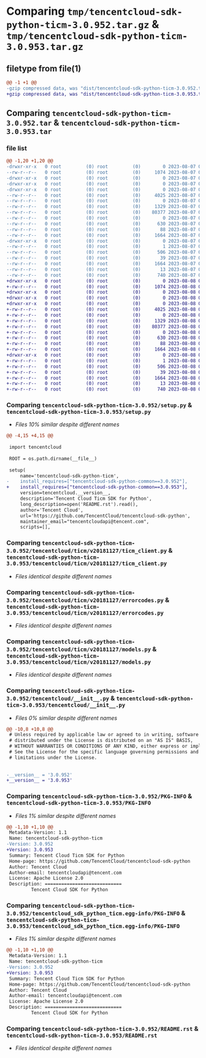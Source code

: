 # Comparing `tmp/tencentcloud-sdk-python-ticm-3.0.952.tar.gz` & `tmp/tencentcloud-sdk-python-ticm-3.0.953.tar.gz`

## filetype from file(1)

```diff
@@ -1 +1 @@
-gzip compressed data, was "dist/tencentcloud-sdk-python-ticm-3.0.952.tar", last modified: Mon Aug  7 09:04:17 2023, max compression
+gzip compressed data, was "dist/tencentcloud-sdk-python-ticm-3.0.953.tar", last modified: Tue Aug  8 00:34:11 2023, max compression
```

## Comparing `tencentcloud-sdk-python-ticm-3.0.952.tar` & `tencentcloud-sdk-python-ticm-3.0.953.tar`

### file list

```diff
@@ -1,20 +1,20 @@
-drwxr-xr-x   0 root         (0) root         (0)        0 2023-08-07 09:04:17.000000 tencentcloud-sdk-python-ticm-3.0.952/
--rw-r--r--   0 root         (0) root         (0)     1074 2023-08-07 09:04:17.000000 tencentcloud-sdk-python-ticm-3.0.952/setup.py
-drwxr-xr-x   0 root         (0) root         (0)        0 2023-08-07 09:04:17.000000 tencentcloud-sdk-python-ticm-3.0.952/tencentcloud/
-drwxr-xr-x   0 root         (0) root         (0)        0 2023-08-07 09:04:17.000000 tencentcloud-sdk-python-ticm-3.0.952/tencentcloud/ticm/
-drwxr-xr-x   0 root         (0) root         (0)        0 2023-08-07 09:04:17.000000 tencentcloud-sdk-python-ticm-3.0.952/tencentcloud/ticm/v20181127/
--rw-r--r--   0 root         (0) root         (0)     4025 2023-08-07 09:04:17.000000 tencentcloud-sdk-python-ticm-3.0.952/tencentcloud/ticm/v20181127/ticm_client.py
--rw-r--r--   0 root         (0) root         (0)        0 2023-08-07 09:04:17.000000 tencentcloud-sdk-python-ticm-3.0.952/tencentcloud/ticm/v20181127/__init__.py
--rw-r--r--   0 root         (0) root         (0)     1329 2023-08-07 09:04:17.000000 tencentcloud-sdk-python-ticm-3.0.952/tencentcloud/ticm/v20181127/errorcodes.py
--rw-r--r--   0 root         (0) root         (0)    80377 2023-08-07 09:04:17.000000 tencentcloud-sdk-python-ticm-3.0.952/tencentcloud/ticm/v20181127/models.py
--rw-r--r--   0 root         (0) root         (0)        0 2023-08-07 09:04:17.000000 tencentcloud-sdk-python-ticm-3.0.952/tencentcloud/ticm/__init__.py
--rw-r--r--   0 root         (0) root         (0)      630 2023-08-07 09:04:17.000000 tencentcloud-sdk-python-ticm-3.0.952/tencentcloud/__init__.py
--rw-r--r--   0 root         (0) root         (0)       88 2023-08-07 09:04:17.000000 tencentcloud-sdk-python-ticm-3.0.952/setup.cfg
--rw-r--r--   0 root         (0) root         (0)     1664 2023-08-07 09:04:17.000000 tencentcloud-sdk-python-ticm-3.0.952/PKG-INFO
-drwxr-xr-x   0 root         (0) root         (0)        0 2023-08-07 09:04:17.000000 tencentcloud-sdk-python-ticm-3.0.952/tencentcloud_sdk_python_ticm.egg-info/
--rw-r--r--   0 root         (0) root         (0)        1 2023-08-07 09:04:17.000000 tencentcloud-sdk-python-ticm-3.0.952/tencentcloud_sdk_python_ticm.egg-info/dependency_links.txt
--rw-r--r--   0 root         (0) root         (0)      506 2023-08-07 09:04:17.000000 tencentcloud-sdk-python-ticm-3.0.952/tencentcloud_sdk_python_ticm.egg-info/SOURCES.txt
--rw-r--r--   0 root         (0) root         (0)       39 2023-08-07 09:04:17.000000 tencentcloud-sdk-python-ticm-3.0.952/tencentcloud_sdk_python_ticm.egg-info/requires.txt
--rw-r--r--   0 root         (0) root         (0)     1664 2023-08-07 09:04:17.000000 tencentcloud-sdk-python-ticm-3.0.952/tencentcloud_sdk_python_ticm.egg-info/PKG-INFO
--rw-r--r--   0 root         (0) root         (0)       13 2023-08-07 09:04:17.000000 tencentcloud-sdk-python-ticm-3.0.952/tencentcloud_sdk_python_ticm.egg-info/top_level.txt
--rw-r--r--   0 root         (0) root         (0)      740 2023-08-07 09:04:17.000000 tencentcloud-sdk-python-ticm-3.0.952/README.rst
+drwxr-xr-x   0 root         (0) root         (0)        0 2023-08-08 00:34:11.000000 tencentcloud-sdk-python-ticm-3.0.953/
+-rw-r--r--   0 root         (0) root         (0)     1074 2023-08-08 00:34:11.000000 tencentcloud-sdk-python-ticm-3.0.953/setup.py
+drwxr-xr-x   0 root         (0) root         (0)        0 2023-08-08 00:34:11.000000 tencentcloud-sdk-python-ticm-3.0.953/tencentcloud/
+drwxr-xr-x   0 root         (0) root         (0)        0 2023-08-08 00:34:11.000000 tencentcloud-sdk-python-ticm-3.0.953/tencentcloud/ticm/
+drwxr-xr-x   0 root         (0) root         (0)        0 2023-08-08 00:34:11.000000 tencentcloud-sdk-python-ticm-3.0.953/tencentcloud/ticm/v20181127/
+-rw-r--r--   0 root         (0) root         (0)     4025 2023-08-08 00:34:11.000000 tencentcloud-sdk-python-ticm-3.0.953/tencentcloud/ticm/v20181127/ticm_client.py
+-rw-r--r--   0 root         (0) root         (0)        0 2023-08-08 00:34:11.000000 tencentcloud-sdk-python-ticm-3.0.953/tencentcloud/ticm/v20181127/__init__.py
+-rw-r--r--   0 root         (0) root         (0)     1329 2023-08-08 00:34:11.000000 tencentcloud-sdk-python-ticm-3.0.953/tencentcloud/ticm/v20181127/errorcodes.py
+-rw-r--r--   0 root         (0) root         (0)    80377 2023-08-08 00:34:11.000000 tencentcloud-sdk-python-ticm-3.0.953/tencentcloud/ticm/v20181127/models.py
+-rw-r--r--   0 root         (0) root         (0)        0 2023-08-08 00:34:11.000000 tencentcloud-sdk-python-ticm-3.0.953/tencentcloud/ticm/__init__.py
+-rw-r--r--   0 root         (0) root         (0)      630 2023-08-08 00:34:11.000000 tencentcloud-sdk-python-ticm-3.0.953/tencentcloud/__init__.py
+-rw-r--r--   0 root         (0) root         (0)       88 2023-08-08 00:34:11.000000 tencentcloud-sdk-python-ticm-3.0.953/setup.cfg
+-rw-r--r--   0 root         (0) root         (0)     1664 2023-08-08 00:34:11.000000 tencentcloud-sdk-python-ticm-3.0.953/PKG-INFO
+drwxr-xr-x   0 root         (0) root         (0)        0 2023-08-08 00:34:11.000000 tencentcloud-sdk-python-ticm-3.0.953/tencentcloud_sdk_python_ticm.egg-info/
+-rw-r--r--   0 root         (0) root         (0)        1 2023-08-08 00:34:11.000000 tencentcloud-sdk-python-ticm-3.0.953/tencentcloud_sdk_python_ticm.egg-info/dependency_links.txt
+-rw-r--r--   0 root         (0) root         (0)      506 2023-08-08 00:34:11.000000 tencentcloud-sdk-python-ticm-3.0.953/tencentcloud_sdk_python_ticm.egg-info/SOURCES.txt
+-rw-r--r--   0 root         (0) root         (0)       39 2023-08-08 00:34:11.000000 tencentcloud-sdk-python-ticm-3.0.953/tencentcloud_sdk_python_ticm.egg-info/requires.txt
+-rw-r--r--   0 root         (0) root         (0)     1664 2023-08-08 00:34:11.000000 tencentcloud-sdk-python-ticm-3.0.953/tencentcloud_sdk_python_ticm.egg-info/PKG-INFO
+-rw-r--r--   0 root         (0) root         (0)       13 2023-08-08 00:34:11.000000 tencentcloud-sdk-python-ticm-3.0.953/tencentcloud_sdk_python_ticm.egg-info/top_level.txt
+-rw-r--r--   0 root         (0) root         (0)      740 2023-08-08 00:34:11.000000 tencentcloud-sdk-python-ticm-3.0.953/README.rst
```

### Comparing `tencentcloud-sdk-python-ticm-3.0.952/setup.py` & `tencentcloud-sdk-python-ticm-3.0.953/setup.py`

 * *Files 10% similar despite different names*

```diff
@@ -4,15 +4,15 @@
 
 import tencentcloud
 
 ROOT = os.path.dirname(__file__)
 
 setup(
     name='tencentcloud-sdk-python-ticm',
-    install_requires=["tencentcloud-sdk-python-common==3.0.952"],
+    install_requires=["tencentcloud-sdk-python-common==3.0.953"],
     version=tencentcloud.__version__,
     description='Tencent Cloud Ticm SDK for Python',
     long_description=open('README.rst').read(),
     author='Tencent Cloud',
     url='https://github.com/TencentCloud/tencentcloud-sdk-python',
     maintainer_email="tencentcloudapi@tencent.com",
     scripts=[],
```

### Comparing `tencentcloud-sdk-python-ticm-3.0.952/tencentcloud/ticm/v20181127/ticm_client.py` & `tencentcloud-sdk-python-ticm-3.0.953/tencentcloud/ticm/v20181127/ticm_client.py`

 * *Files identical despite different names*

### Comparing `tencentcloud-sdk-python-ticm-3.0.952/tencentcloud/ticm/v20181127/errorcodes.py` & `tencentcloud-sdk-python-ticm-3.0.953/tencentcloud/ticm/v20181127/errorcodes.py`

 * *Files identical despite different names*

### Comparing `tencentcloud-sdk-python-ticm-3.0.952/tencentcloud/ticm/v20181127/models.py` & `tencentcloud-sdk-python-ticm-3.0.953/tencentcloud/ticm/v20181127/models.py`

 * *Files identical despite different names*

### Comparing `tencentcloud-sdk-python-ticm-3.0.952/tencentcloud/__init__.py` & `tencentcloud-sdk-python-ticm-3.0.953/tencentcloud/__init__.py`

 * *Files 0% similar despite different names*

```diff
@@ -10,8 +10,8 @@
 # Unless required by applicable law or agreed to in writing, software
 # distributed under the License is distributed on an "AS IS" BASIS,
 # WITHOUT WARRANTIES OR CONDITIONS OF ANY KIND, either express or implied.
 # See the License for the specific language governing permissions and
 # limitations under the License.
 
 
-__version__ = '3.0.952'
+__version__ = '3.0.953'
```

### Comparing `tencentcloud-sdk-python-ticm-3.0.952/PKG-INFO` & `tencentcloud-sdk-python-ticm-3.0.953/PKG-INFO`

 * *Files 1% similar despite different names*

```diff
@@ -1,10 +1,10 @@
 Metadata-Version: 1.1
 Name: tencentcloud-sdk-python-ticm
-Version: 3.0.952
+Version: 3.0.953
 Summary: Tencent Cloud Ticm SDK for Python
 Home-page: https://github.com/TencentCloud/tencentcloud-sdk-python
 Author: Tencent Cloud
 Author-email: tencentcloudapi@tencent.com
 License: Apache License 2.0
 Description: ============================
         Tencent Cloud SDK for Python
```

### Comparing `tencentcloud-sdk-python-ticm-3.0.952/tencentcloud_sdk_python_ticm.egg-info/PKG-INFO` & `tencentcloud-sdk-python-ticm-3.0.953/tencentcloud_sdk_python_ticm.egg-info/PKG-INFO`

 * *Files 1% similar despite different names*

```diff
@@ -1,10 +1,10 @@
 Metadata-Version: 1.1
 Name: tencentcloud-sdk-python-ticm
-Version: 3.0.952
+Version: 3.0.953
 Summary: Tencent Cloud Ticm SDK for Python
 Home-page: https://github.com/TencentCloud/tencentcloud-sdk-python
 Author: Tencent Cloud
 Author-email: tencentcloudapi@tencent.com
 License: Apache License 2.0
 Description: ============================
         Tencent Cloud SDK for Python
```

### Comparing `tencentcloud-sdk-python-ticm-3.0.952/README.rst` & `tencentcloud-sdk-python-ticm-3.0.953/README.rst`

 * *Files identical despite different names*

